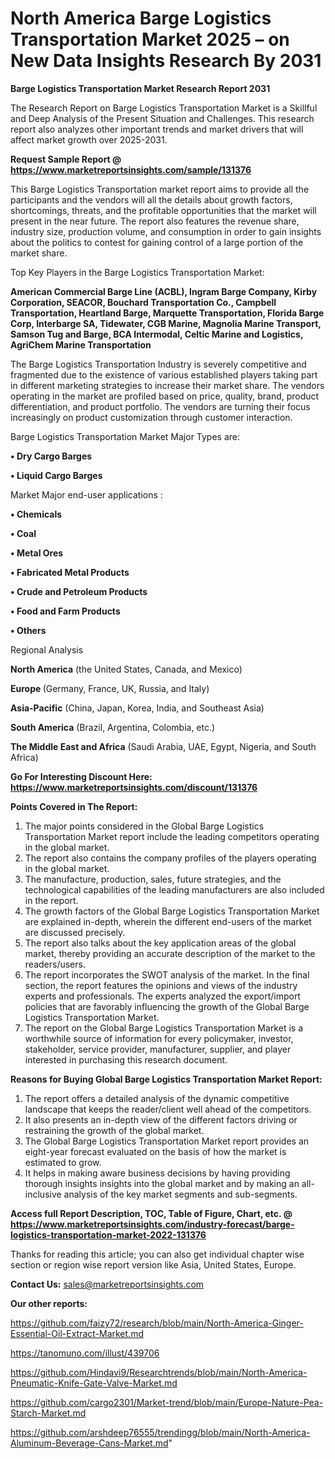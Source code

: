 # North America Barge Logistics Transportation Market 2025 – on New Data Insights Research By 2031

<strong>Barge Logistics Transportation Market Research Report 2031</strong>

The Research Report on Barge Logistics Transportation Market is a Skillful and Deep Analysis of the Present Situation and Challenges. This research report also analyzes other important trends and market drivers that will affect market growth over 2025-2031.

<strong>Request Sample Report @ <a href=https://www.marketreportsinsights.com/sample/131376>https://www.marketreportsinsights.com/sample/131376</a></strong>

This Barge Logistics Transportation market report aims to provide all the participants and the vendors will all the details about growth factors, shortcomings, threats, and the profitable opportunities that the market will present in the near future. The report also features the revenue share, industry size, production volume, and consumption in order to gain insights about the politics to contest for gaining control of a large portion of the market share.

Top Key Players in the Barge Logistics Transportation Market:

<strong>American Commercial Barge Line (ACBL), Ingram Barge Company, Kirby Corporation, SEACOR, Bouchard Transportation Co., Campbell Transportation, Heartland Barge, Marquette Transportation, Florida Barge Corp, Interbarge SA, Tidewater, CGB Marine, Magnolia Marine Transport, Samson Tug and Barge, BCA Intermodal, Celtic Marine and Logistics, AgriChem Marine Transportation</strong>

The Barge Logistics Transportation Industry is severely competitive and fragmented due to the existence of various established players taking part in different marketing strategies to increase their market share. The vendors operating in the market are profiled based on price, quality, brand, product differentiation, and product portfolio. The vendors are turning their focus increasingly on product customization through customer interaction.

Barge Logistics Transportation Market Major Types are:

<strong>• Dry Cargo Barges

• Liquid Cargo Barges</strong>

Market Major end-user applications :

<strong>• Chemicals

• Coal

• Metal Ores

• Fabricated Metal Products

• Crude and Petroleum Products

• Food and Farm Products

• Others</strong>

Regional Analysis

</u><strong><b>North America</b></strong> (the United States, Canada, and Mexico)

<strong><b>Europe </b></strong>(Germany, France, UK, Russia, and Italy)

<strong><b>Asia-Pacific</b></strong> (China, Japan, Korea, India, and Southeast Asia)

<strong><b>South America</b></strong> (Brazil, Argentina, Colombia, etc.)

<strong><b>The Middle East and Africa</b></strong> (Saudi Arabia, UAE, Egypt, Nigeria, and South Africa)

<strong>Go For Interesting Discount Here: <a href=https://www.marketreportsinsights.com/discount/131376>https://www.marketreportsinsights.com/discount/131376</a></strong>

<strong>Points Covered in The Report:</strong>
<ol>
  <li>The major points considered in the Global Barge Logistics Transportation Market report include the leading competitors operating in the global market.</li>
  <li>The report also contains the company profiles of the players operating in the global market.</li>
  <li>The manufacture, production, sales, future strategies, and the technological capabilities of the leading manufacturers are also included in the report.</li>
  <li>The growth factors of the Global Barge Logistics Transportation Market are explained in-depth, wherein the different end-users of the market are discussed precisely.</li>
  <li>The report also talks about the key application areas of the global market, thereby providing an accurate description of the market to the readers/users.</li>
  <li>The report incorporates the SWOT analysis of the market. In the final section, the report features the opinions and views of the industry experts and professionals. The experts analyzed the export/import policies that are favorably influencing the growth of the Global Barge Logistics Transportation Market.</li>
  <li>The report on the Global Barge Logistics Transportation Market is a worthwhile source of information for every policymaker, investor, stakeholder, service provider, manufacturer, supplier, and player interested in purchasing this research document.</li>
</ol>
<strong>Reasons for Buying Global Barge Logistics Transportation Market Report:</strong>

<ol>
  <li>The report offers a detailed analysis of the dynamic competitive landscape that keeps the reader/client well ahead of the competitors.</li>
  <li>It also presents an in-depth view of the different factors driving or restraining the growth of the global market.</li>
  <li>The Global Barge Logistics Transportation Market report provides an eight-year forecast evaluated on the basis of how the market is estimated to grow.</li>
  <li>It helps in making aware business decisions by having providing thorough insights insights into the global market and by making an all-inclusive analysis of the key market segments and sub-segments.</li>
</ol>
<strong>Access full Report Description, TOC, Table of Figure, Chart, etc. @ <a href=https://www.marketreportsinsights.com/industry-forecast/barge-logistics-transportation-market-2022-131376>https://www.marketreportsinsights.com/industry-forecast/barge-logistics-transportation-market-2022-131376</a></strong>


Thanks for reading this article; you can also get individual chapter wise section or region wise report version like Asia, United States, Europe.

<strong>Contact Us:</strong>
sales@marketreportsinsights.com

<strong>Our other reports:</strong>

<a href=https://github.com/faizy72/research/blob/main/North-America-Ginger-Essential-Oil-Extract-Market.md>https://github.com/faizy72/research/blob/main/North-America-Ginger-Essential-Oil-Extract-Market.md</a>

<a href=https://tanomuno.com/illust/439706>https://tanomuno.com/illust/439706</a>

<a href=https://github.com/Hindavi9/Researchtrends/blob/main/North-America-Pneumatic-Knife-Gate-Valve-Market.md>https://github.com/Hindavi9/Researchtrends/blob/main/North-America-Pneumatic-Knife-Gate-Valve-Market.md</a>

<a href=https://github.com/cargo2301/Market-trend/blob/main/Europe-Nature-Pea-Starch-Market.md>https://github.com/cargo2301/Market-trend/blob/main/Europe-Nature-Pea-Starch-Market.md</a>

<a href=https://github.com/arshdeep76555/trendingg/blob/main/North-America-Aluminum-Beverage-Cans-Market.md>https://github.com/arshdeep76555/trendingg/blob/main/North-America-Aluminum-Beverage-Cans-Market.md</a>"

